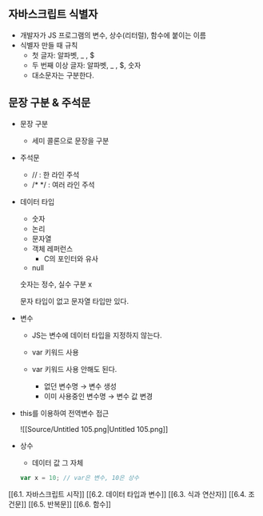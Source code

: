 ## 자바스크립트 식별자
- 개발자가 JS 프로그램의 변수, 상수(리터럴), 함수에 붙이는 이름
- 식별자 만들 때 규칙
    - 첫 글자: 알파벳, _ , $
    - 두 번째 이상 글자: 알파벳, _ , $, 숫자
    - 대소문자는 구분한다.
  
## 문장 구분 & 주석문
- 문장 구분
    - 세미 콜론으로 문장을 구분
  
- 주석문
    - // : 한 라인 주석
    - /* */ : 여러 라인 주석
  
- 데이터 타입
    
    - 숫자
    - 논리
    - 문자열
    - 객체 레퍼런스
        - C의 포인터와 유사
    - null
        
          
        
    
    숫자는 정수, 실수 구분 x
    
    문자 타입이 없고 문자열 타입만 있다.
    
      
    
- 변수
    - JS는 변수에 데이터 타입을 지정하지 않는다.
    - var 키워드 사용
    - var 키워드 사용 안해도 된다.
        
        - 없던 변수명 → 변수 생성
        - 이미 사용중인 변수명 → 변수 값 변경
        
          
        
- this를 이용하여 전역변수 접근
    
    ![[Source/Untitled 105.png|Untitled 105.png]]
    
      
    
- 상수
    
    - 데이터 값 그 자체
    
    ```JavaScript
    var x = 10; // var은 변수, 10은 상수
    ```
    
      
    
[[6.1. 자바스크립트 시작]]
[[6.2. 데이터 타입과 변수]]
[[6.3. 식과 연산자]]
[[6.4. 조건문]]
[[6.5. 반복문]]
[[6.6. 함수]]